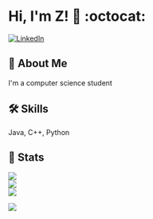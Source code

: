 # Hi, I'm Z! 👋 :octocat:

<a href="https://www.linkedin.com/in/zi-w-b7915944/"><img
alt="LinkedIn"
src="https://img.shields.io/badge/linkedin%20-%230077B5.svg?&st
yle=for-the-badge&logo=linkedin&logoColor=white"/></a>

  
## 🚀 About Me
I'm a computer science student

  
## 🛠 Skills
Java, C++, Python

## 🎳 Stats
<a href="https://github.com/roxiomontes">
<img align="center"
src="https://github-readme-streak-stats.herokuapp.com/?user=zwang4-code&theme=material-palenight" />
</a><br>
<a href="https://github.com/roxiomontes">
<img align="center"
src="https://github-readme-stats.vercel.app/api?username=zwang4-code&show_icons=true&theme=jolly" />
</a><br>
<a href="https://github.com/roxiomontes">
<img align="center"
src="https://github-readme-stats.vercel.app/api/top-langs/?user
name=zwang4-code&layout=compact&theme=material-palenight" />
</a><br>


<img
src="https://skyline.github.com/zwang4-code/2020"/>
